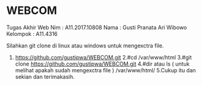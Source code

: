 # WEBCOM

Tugas Akhir Web
Nim : A11.2017.10808
Nama : Gusti Pranata Ari Wibowo
Kelompok : A11.4316

Silahkan git clone di linux atau windows untuk mengexctra file.
1. https://github.com/gustipwa/WEBCOM.git
2.#cd /var/www/html
3.#git clone https://github.com/gustipwa/WEBCOM.git
4.#dir atau ls ( untuk melihat apakah sudah mengexctra file )  /var/www/html/
5.Cukup itu dan sekian dan terimakasih.

